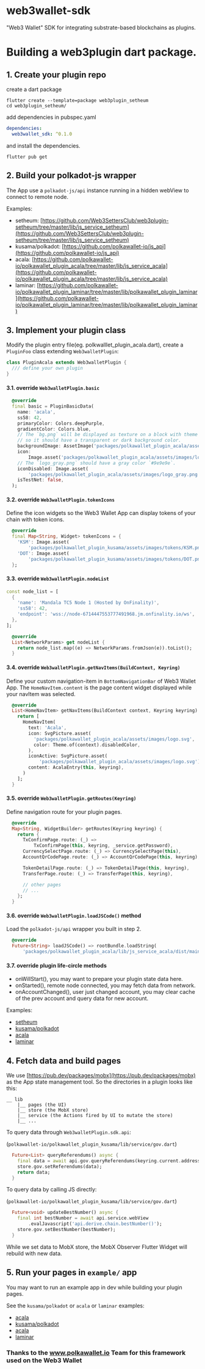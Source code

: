 # web3wallet-sdk

"Web3 Wallet" SDK for integrating substrate-based blockchains as plugins.

# Building a web3plugin dart package.

## 1. Create your plugin repo

create a dart package

```shell
flutter create --template=package web3plugin_setheum
cd web3plugin_setheum/
```

add dependencies in pubspec.yaml

```yaml
dependencies:
  web3wallet_sdk: ^0.1.0
```

and install the dependencies.

```shell
flutter pub get
```

## 2. Build your polkadot-js wrapper

The App use a `polkadot-js/api` instance running in a hidden webView
to connect to remote node.

Examples:
 - setheum: [https://github.com/Web3SettersClub/web3plugin-setheum/tree/master/lib/js_service_setheum](https://github.com/Web3SettersClub/web3plugin-setheum/tree/master/lib/js_service_setheum)
 - kusama/polkadot: [https://github.com/polkawallet-io/js_api](https://github.com/polkawallet-io/js_api)
 - acala: [https://github.com/polkawallet-io/polkawallet_plugin_acala/tree/master/lib/js_service_acala](https://github.com/polkawallet-io/polkawallet_plugin_acala/tree/master/lib/js_service_acala)
 - laminar: [https://github.com/polkawallet-io/polkawallet_plugin_laminar/tree/master/lib/polkawallet_plugin_laminar](https://github.com/polkawallet-io/polkawallet_plugin_laminar/tree/master/lib/polkawallet_plugin_laminar)

## 3. Implement your plugin class

Modify the plugin entry file(eg. polkwalllet_plugin_acala.dart),
create a `PluginFoo` class extending `Web3walletPlugin`:

```dart
class PluginAcala extends Web3walletPlugin {
  /// define your own plugin
}
```

#### 3.1. override `Web3walletPlugin.basic`

```dart
  @override
  final basic = PluginBasicData(
    name: 'acala',
    ss58: 42,
    primaryColor: Colors.deepPurple,
    gradientColor: Colors.blue,
    // The `bg.png` will be displayed as texture on a block with theme color,
    // so it should have a transparent or dark background color.
    backgroundImage: AssetImage('packages/polkawallet_plugin_acala/assets/images/bg.png'),
    icon:
        Image.asset('packages/polkawallet_plugin_acala/assets/images/logo.png'),
    // The `logo_gray.png` should have a gray color `#9e9e9e`.
    iconDisabled: Image.asset(
        'packages/polkawallet_plugin_acala/assets/images/logo_gray.png'),
    isTestNet: false,
  );
```

#### 3.2. override `Web3walletPlugin.tokenIcons`

Define the icon widgets so the Web3 Wallet App can display tokens
of your chain with token icons.

```dart
  @override
  final Map<String, Widget> tokenIcons = {
    'KSM': Image.asset(
        'packages/polkawallet_plugin_kusama/assets/images/tokens/KSM.png'),
    'DOT': Image.asset(
        'packages/polkawallet_plugin_kusama/assets/images/tokens/DOT.png'),
  };
```

#### 3.3. override `Web3walletPlugin.nodeList`

```dart
const node_list = [
  {
    'name': 'Mandala TC5 Node 1 (Hosted by OnFinality)',
    'ss58': 42,
    'endpoint': 'wss://node-6714447553777491968.jm.onfinality.io/ws',
  },
];
```

```dart
  @override
  List<NetworkParams> get nodeList {
    return node_list.map((e) => NetworkParams.fromJson(e)).toList();
  }
```

#### 3.4. override `Web3walletPlugin.getNavItems(BuildContext, Keyring)`
Define your custom navigation-item in `BottomNavigationBar` of Web3 Wallet App.
The `HomeNavItem.content` is the page content widget displayed while your navItem was selected.

```dart
  @override
  List<HomeNavItem> getNavItems(BuildContext context, Keyring keyring) {
    return [
      HomeNavItem(
        text: 'Acala',
        icon: SvgPicture.asset(
          'packages/polkawallet_plugin_acala/assets/images/logo.svg',
          color: Theme.of(context).disabledColor,
        ),
        iconActive: SvgPicture.asset(
            'packages/polkawallet_plugin_acala/assets/images/logo.svg'),
        content: AcalaEntry(this, keyring),
      )
    ];
  }
```

#### 3.5. override `Web3walletPlugin.getRoutes(Keyring)`
Define navigation route for your plugin pages.

```dart
  @override
  Map<String, WidgetBuilder> getRoutes(Keyring keyring) {
    return {
      TxConfirmPage.route: (_) =>
          TxConfirmPage(this, keyring, _service.getPassword),
      CurrencySelectPage.route: (_) => CurrencySelectPage(this),
      AccountQrCodePage.route: (_) => AccountQrCodePage(this, keyring),

      TokenDetailPage.route: (_) => TokenDetailPage(this, keyring),
      TransferPage.route: (_) => TransferPage(this, keyring),

      // other pages
      // ...
    };
  }
```

#### 3.6. override `Web3walletPlugin.loadJSCode()` method

Load the `polkadot-js/api` wrapper you built in step 2.

```dart
  @override
  Future<String> loadJSCode() => rootBundle.loadString(
      'packages/polkawallet_plugin_acala/lib/js_service_acala/dist/main.js');
```

#### 3.7. override plugin life-circle methods

 - onWillStart(), you may want to prepare your plugin state data here.
 - onStarted(), remote node connected, you may fetch data from network.
 - onAccountChanged(), user just changed account, you may clear
 cache of the prev account and query data for new account.

Examples:
 - [setheum](https://github.com/Web3SettersClub/web3plugin-setheum/blob/master/lib/web3plugin_setheum.dart)
 - [kusama/polkadot](https://github.com/polkawallet-io/polkawallet_plugin_kusama/blob/master/lib/polkawallet_plugin_kusama.dart)
 - [acala](https://github.com/polkawallet-io/polkawallet_plugin_acala/blob/master/lib/polkawallet_plugin_acala.dart)
 - [laminar](https://github.com/polkawallet-io/polkawallet_plugin_laminar/blob/master/lib/polkawallet_plugin_laminar.dart)

## 4. Fetch data and build pages

We use [https://pub.dev/packages/mobx](https://pub.dev/packages/mobx) as the App state management tool.
 So the directories in a plugin looks like this:

```
__ lib
    |__ pages (the UI)
    |__ store (the MobX store)
    |__ service (the Actions fired by UI to mutate the store)
    |__ ...
```

To query data through `Web3walletPlugin.sdk.api`:

(`polkawallet-io/polkawallet_plugin_kusama/lib/service/gov.dart`)

```dart
  Future<List> queryReferendums() async {
    final data = await api.gov.queryReferendums(keyring.current.address);
    store.gov.setReferendums(data);
    return data;
  }
```

To query data by calling JS directly:

(`polkawallet-io/polkawallet_plugin_kusama/lib/service/gov.dart`)

```dart
  Future<void> updateBestNumber() async {
    final int bestNumber = await api.service.webView
        .evalJavascript('api.derive.chain.bestNumber()');
    store.gov.setBestNumber(bestNumber);
  }
```

While we set data to MobX store, the MobX Observer Flutter Widget will rebuild with new data.

## 5. Run your pages in `example/` app

You may want to run an example app in dev while building your plugin pages.

See the `kusama/polkadot` or `acala` or `laminar` examples:
 - [acala](https://github.com/Web3SettersClub/web3plugin-setheum)
 - [kusama/polkadot](https://github.com/polkawallet-io/polkawallet_plugin_kusama)
 - [acala](https://github.com/polkawallet-io/polkawallet_plugin_acala)
 - [laminar](https://github.com/polkawallet-io/polkawallet_plugin_laminar)

### Thanks to the www.polkawallet.io Team for this framework used on the Web3 Wallet
